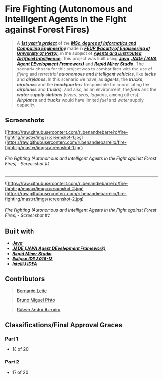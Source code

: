 # Fire Fighting (Autonomous and Intelligent Agents in the Fight against Forest Fires)

> A [**_1st year's project_**](https://sigarra.up.pt/feup/en/cur_geral.cur_planos_estudos_view?pv_plano_id=2496&pv_ano_lectivo=2018&pv_tipo_cur_sigla=MI&pv_origem=CUR) of the [**_MSc. degree of Informatics and Computing Engineering_**](https://sigarra.up.pt/feup/en/CUR_GERAL.CUR_VIEW?pv_ano_lectivo=2018&pv_origem=CUR&pv_tipo_cur_sigla=MI&pv_curso_id=742) made in [**_FEUP (Faculty of Engineering of University of Porto)_**](https://www.fe.up.pt/), in the subject of [**_Agents and Distributed Artificial Intelligence_**](https://sigarra.up.pt/feup/en/ucurr_geral.ficha_uc_view?pv_ocorrencia_id=420011). This project was built using [**_Java_**](https://www.java.com/), [**_JADE (JAVA Agent DEvelopment Framework)_**](http://jade.tilab.com/) and [**_Rapid Miner Studio_**](https://rapidminer.com/products/studio/). The scenario chosen for this project was to combat fires with the use of _flying_ and _terrestrial_ **_autonomous and intelligent vehicles_**, like **_tucks_** and **_airplanes_**. In this scenario we have, as **_agents_**, the **_trucks_**, **_airplanes_** and the **_headquarters_** (responsible for coordinating the **_airplanes_** and **_trucks_**). And also, as an environment, the **_fires_** and the **_water supply stations_** (_rivers_, _seas_, _lagoons_, among others). **_Airplanes_** and **_trucks_** would have limited _fuel_ and _water_ supply capacity.

## Screenshots

![https://raw.githubusercontent.com/rubenandrebarreiro/fire-fighting/master/imgs/screenshot-1.jpg](https://raw.githubusercontent.com/rubenandrebarreiro/fire-fighting/master/imgs/screenshot-1.jpg)
######  Fire Fighting (Autonomous and Intelligent Agents in the Fight against Forest Fires) - Screenshot #1

***

![https://raw.githubusercontent.com/rubenandrebarreiro/fire-fighting/master/imgs/screenshot-2.jpg](https://raw.githubusercontent.com/rubenandrebarreiro/fire-fighting/master/imgs/screenshot-2.jpg)
######  Fire Fighting (Autonomous and Intelligent Agents in the Fight against Forest Fires) - Screenshot #2


## Built with
* [**_Java_**](https://www.java.com/)
* [**_JADE (JAVA Agent DEvelopment Framework)_**](http://jade.tilab.com/)
* [**_Rapid Miner Studio_**](https://rapidminer.com/products/studio/)
* [**_Eclipse IDE 2018-12_**](https://www.eclipse.org/)
* [**_IntelliJ IDEA_**](https://www.jetbrains.com/idea/)

## Contributors
> [Bernardo Leite](https://github.com/bernardoleite/)

> [Bruno Miguel Pinto](https://github.com/bruno02960/)

> [Rúben André Barreiro](https://github.com/rubenandrebarreiro/)


## Classifications/Final Approval Grades

### Part 1
* 18 of 20

### Part 2
* 17 of 20

